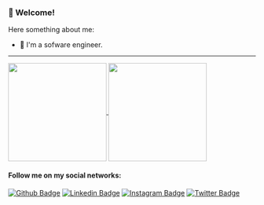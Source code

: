 ### 👋 Welcome!

Here something about me:

- 🔭 I'm a sofware engineer. 

---

<div>
  <a href="https://github.com/rhuancoder">
   <img height=200 align="center" src="https://github-readme-stats.vercel.app/api?username=rhuancoder&show_icons=true&theme=vue-dark&include_all_commits=true&count_private=true" />
 <a href="https://github.com/rhuancoder">
    <img height=200 align="center" src="https://github-readme-stats.vercel.app/api/top-langs/?username=rhuancoder&layout=compact&theme=vue-dark&langs_count=10&card_width=250" />
 </a>
</div>

#### Follow me on my social networks:
[![Github Badge](https://img.shields.io/badge/-Github-000?style=flat-square&logo=Github&logoColor=white&link=https://github.com/rhuancoder)](https://github.com/rhuancoder)
[![Linkedin Badge](https://img.shields.io/badge/-LinkedIn-blue?style=flat-square&logo=Linkedin&logoColor=white&link=https://www.linkedin.com/in/rhuancoder/)](https://www.linkedin.com/in/rhuancoder/)
[![Instagram Badge](https://img.shields.io/badge/-Instagram-C13584?style=flat-square&labelColor=C13584&logo=instagram&logoColor=white&link=https://www.instagram.com/rhuancoder/)](https://www.instagram.com/rhuancoder/)
[![Twitter Badge](https://img.shields.io/badge/-Twitter-blue?style=flat-square&labelColor=blue&logo=twitter&logoColor=white&link=https://twitter.com/rhuancoder)](https://twitter.com/rhuancoder)

